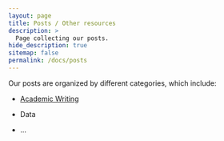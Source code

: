 ```yaml
---
layout: page
title: Posts / Other resources
description: >
  Page collecting our posts.
hide_description: true
sitemap: false
permalink: /docs/posts
---
```


Our posts are organized by different categories, which include:

- [Academic Writing](writing/_posts/2023-02-03-my-experience-as-editor.md)

- Data

- ...

